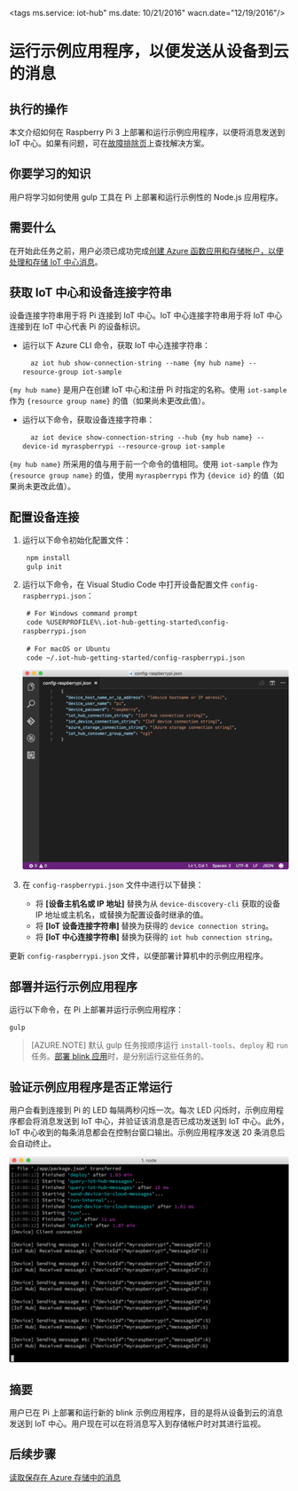 <properties
	pageTitle="运行示例应用程序，以便发送从设备到云的消息"
	description="将示例应用程序部署到 Raspberry Pi 3 并运行，以便将消息发送到 IoT 中心并使 LED 闪烁。"
	services="iot-hub"
	documentationcenter=""
	author="shizn"
	manager="timlt"
	tags=""
	keywords=""/>  

<tags
	ms.service: iot-hub"
	ms.date: 10/21/2016"
	wacn.date="12/19/2016"/>

# 运行示例应用程序，以便发送从设备到云的消息
## 执行的操作
本文介绍如何在 Raspberry Pi 3 上部署和运行示例应用程序，以便将消息发送到 IoT 中心。如果有问题，可在[故障排除页](/documentation/articles/iot-hub-raspberry-pi-kit-node-troubleshooting/)上查找解决方案。

## 你要学习的知识
用户将学习如何使用 gulp 工具在 Pi 上部署和运行示例性的 Node.js 应用程序。

## 需要什么
在开始此任务之前，用户必须已成功完成[创建 Azure 函数应用和存储帐户，以便处理和存储 IoT 中心消息](/documentation/articles/iot-hub-raspberry-pi-kit-node-lesson3-deploy-resource-manager-template/)。

## 获取 IoT 中心和设备连接字符串
设备连接字符串用于将 Pi 连接到 IoT 中心。IoT 中心连接字符串用于将 IoT 中心连接到在 IoT 中心代表 Pi 的设备标识。

* 运行以下 Azure CLI 命令，获取 IoT 中心连接字符串：

        az iot hub show-connection-string --name {my hub name} --resource-group iot-sample

`{my hub name}` 是用户在创建 IoT 中心和注册 Pi 时指定的名称。使用 `iot-sample` 作为 `{resource group name}` 的值（如果尚未更改此值）。

* 运行以下命令，获取设备连接字符串：

        az iot device show-connection-string --hub {my hub name} --device-id myraspberrypi --resource-group iot-sample

`{my hub name}` 所采用的值与用于前一个命令的值相同。使用 `iot-sample` 作为 `{resource group name}` 的值，使用 `myraspberrypi` 作为 `{device id}` 的值（如果尚未更改此值）。

## 配置设备连接
1. 运行以下命令初始化配置文件：
   
        npm install
        gulp init

2. 运行以下命令，在 Visual Studio Code 中打开设备配置文件 `config-raspberrypi.json`：
   

        # For Windows command prompt
        code %USERPROFILE%\.iot-hub-getting-started\config-raspberrypi.json
       
        # For macOS or Ubuntu
        code ~/.iot-hub-getting-started/config-raspberrypi.json

   
    ![config.json](./media/iot-hub-raspberry-pi-lessons/lesson3/config.png)  

3. 在 `config-raspberrypi.json` 文件中进行以下替换：
   
   * 将 **[设备主机名或 IP 地址]** 替换为从 `device-discovery-cli` 获取的设备 IP 地址或主机名，或替换为配置设备时继承的值。
   * 将 **[IoT 设备连接字符串]** 替换为获得的 `device connection string`。
   * 将 **[IoT 中心连接字符串]** 替换为获得的 `iot hub connection string`。

更新 `config-raspberrypi.json` 文件，以便部署计算机中的示例应用程序。

## 部署并运行示例应用程序
运行以下命令，在 Pi 上部署并运行示例应用程序：

    gulp

> [AZURE.NOTE] 默认 gulp 任务按顺序运行 `install-tools`、`deploy` 和 `run` 任务。[部署 blink 应用](/documentation/articles/iot-hub-raspberry-pi-kit-node-lesson1-deploy-blink-app/)时，是分别运行这些任务的。
> 
> 

## 验证示例应用程序是否正常运行
用户会看到连接到 Pi 的 LED 每隔两秒闪烁一次。每次 LED 闪烁时，示例应用程序都会将消息发送到 IoT 中心，并验证该消息是否已成功发送到 IoT 中心。此外，IoT 中心收到的每条消息都会在控制台窗口输出。示例应用程序发送 20 条消息后会自动终止。

![包含已发送和已接收消息的示例应用程序](./media/iot-hub-raspberry-pi-lessons/lesson3/gulp_run.png)  


## 摘要
用户已在 Pi 上部署和运行新的 blink 示例应用程序，目的是将从设备到云的消息发送到 IoT 中心。用户现在可以在将消息写入到存储帐户时对其进行监视。

## 后续步骤
[读取保存在 Azure 存储中的消息](/documentation/articles/iot-hub-raspberry-pi-kit-node-lesson3-read-table-storage/)

<!---HONumber=Mooncake_1212_2016-->